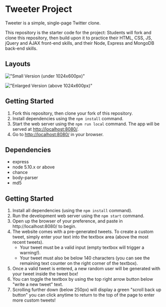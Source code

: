# Tweeter Project

Tweeter is a simple, single-page Twitter clone.

This repository is the starter code for the project: Students will fork and clone this repository, then build upon it to practice their HTML, CSS, JS, jQuery and AJAX front-end skills, and their Node, Express and MongoDB back-end skills.

## Layouts

!["Small Version (under 1024x600px)"]()

!["Enlarged Version (above 1024x600px)"]()


## Getting Started

1. Fork this repository, then clone your fork of this repository.
2. Install dependencies using the `npm install` command.
3. Start the web server using the `npm run local` command. The app will be served at <http://localhost:8080/>.
4. Go to <http://localhost:8080/> in your browser.

## Dependencies

- express
- node 5.10.x or above
- chance
- body-parser
- md5


## Getting Started

1. Install all dependencies (using the `npm install` command).
2. Run the development web server using the `npm start` command.
3. Open up the browser of your preference, and paste in http://localhost:8080/ to begin.
4. The website comes with a pre-generated tweets. To create a custom tweet, simply enter your text into the textbox area (above the most recent tweets).
    - Your tweet must be a valid input (empty textbox will trigger a warning!).
    - Your tweet must also be below 140 characters (you can see the remaining text counter on the right corner of the textbox).
5. Once a valid tweet is entered, a new random user will be generated with your tweet inside the tweet box!
6. You can toggle the textbox by using the top right arrow button below "write a new tweet" text.
7. Scrolling further down (below 250px) will display a green "scroll back up button" you can click anytime to return to the top of the page to enter more custom tweets!